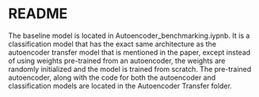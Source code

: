 # README
The baseline model is located in Autoencoder_benchmarking.iypnb. It is a classification model that has the exact same architecture as the autoencoder transfer model that is mentioned in the paper, except instead of using weights pre-trained from an autoencoder, the weights are randomly initialized and the model is trained from scratch.
The pre-trained autoencoder, along with the code for both the autoencoder and classification models are located in the Autoencoder Transfer folder.
